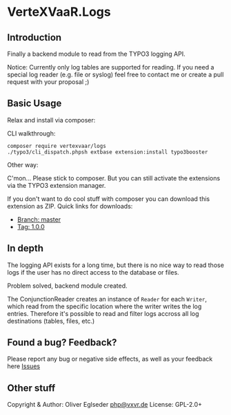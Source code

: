 VerteXVaaR.Logs
===============

## Introduction

Finally a backend module to read from the TYPO3 logging API.

Notice: Currently only log tables are supported for reading.
If you need a special log reader (e.g. file or syslog) feel free
to contact me or create a pull request with your proposal ;)

## Basic Usage

Relax and install via composer:

CLI walkthrough:

```
composer require vertexvaar/logs
./typo3/cli_dispatch.phpsh extbase extension:install typo3booster
```

Other way:

C'mon...
Please stick to composer. But you can still activate the extensions via
the TYPO3 extension manager.

If you don't want to do cool stuff with composer you can download this
extension as ZIP. Quick links for downloads:

* [Branch: master](https://github.com/vertexvaar/VerteXVaaR.Logs/archive/master.zip)
* [Tag: 1.0.0](https://github.com/vertexvaar/VerteXVaaR.Logs/archive/1.0.0.zip)

## In depth

The logging API exists for a long time, but there is no nice way to read
those logs if the user has no direct access to the database or files.

Problem solved, backend module created.

The ConjunctionReader creates an instance of `Reader` for each `Writer`,
which read from the specific location where the writer writes the log
entries. Therefore it's possible to read and filter logs accross all log
destinations (tables, files, etc.)

## Found a bug? Feedback?

Please report any bug or negative side effects, as well as your feedback
 here [Issues](https://github.com/vertexvaar/VerteXVaaR.Logs/issues)

## Other stuff

Copyright & Author: Oliver Eglseder <php@vxvr.de>
License: GPL-2.0+
